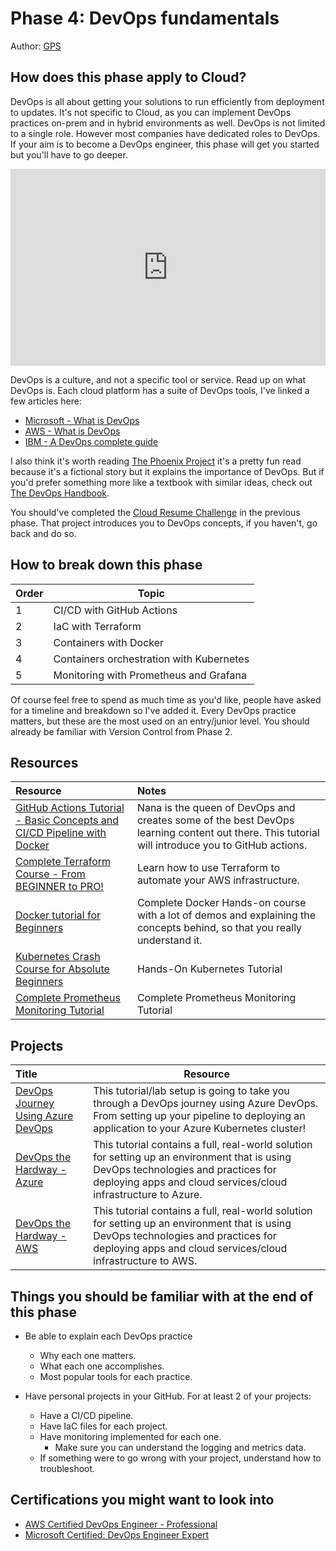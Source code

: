# Phase 4: DevOps fundamentals

Author: [GPS](https://twitter.com/madebygps)

## How does this phase apply to Cloud?

DevOps is all about getting your solutions to run efficiently from deployment to updates.
It's not specific to Cloud, as you can implement DevOps practices on-prem and in hybrid environments as well. DevOps is not limited to a single role. However most companies have dedicated roles to DevOps. If your aim is to become a DevOps engineer, this phase will get you started but you'll have to go deeper.

<iframe width="100%" height="315" src="https://youtu.be/YMXwThdwTiA" title="YouTube video player" frameborder="0" allow="accelerometer; autoplay; clipboard-write; encrypted-media; gyroscope; picture-in-picture; web-share" allowfullscreen></iframe>

DevOps is a culture, and not a specific tool or service. Read up on what DevOps is. Each cloud platform has a suite of DevOps tools, I've linked a few articles here:

- [Microsoft - What is DevOps](https://azure.microsoft.com/overview/what-is-devops/#overview)
- [AWS - What is DevOps](https://aws.amazon.com/devops/what-is-devops/)
- [IBM - A DevOps complete guide](https://www.ibm.com/cloud/learn/devops-a-complete-guide)

I also think it's worth reading [The Phoenix Project](https://itrevolution.com/the-phoenix-project/) it's a pretty fun read because it's a fictional story but it explains the importance of DevOps. But if you'd prefer something more like a textbook with similar ideas, check out [The DevOps Handbook](https://itrevolution.com/the-devops-handbook/).

You should've completed the [Cloud Resume Challenge](https://cloudresumechallenge.dev/) in the previous phase. That project introduces you to DevOps concepts, if you haven't, go back and do so.

## How to break down this phase

| Order | Topic                 |
|-------|-----------------------|
| 1 | CI/CD with GitHub Actions |
| 2 | IaC with Terraform |
| 3 | Containers with Docker |
| 4 | Containers orchestration with Kubernetes |
| 5 | Monitoring with Prometheus and Grafana |

Of course feel free to spend as much time as you'd like, people have asked for a timeline and breakdown so I've added it. Every DevOps practice matters, but these are the most used on an entry/junior level. You should already be familiar with Version Control from Phase 2.

## Resources

| Resource                                                        | Notes                                                                                       |
| :------------------------------------------------------------------ | :----------------------------------------------------------------------------------------- |
| [GitHub Actions Tutorial - Basic Concepts and CI/CD Pipeline with Docker](https://www.youtube.com/watch?v=R8_veQiYBjI)|Nana is the queen of DevOps and creates some of the best DevOps learning content out there. This tutorial will introduce you to GitHub actions.
| [Complete Terraform Course - From BEGINNER to PRO!](https://www.youtube.com/watch?v=7xngnjfIlK4)| Learn how to use Terraform to automate your AWS infrastructure.
| [Docker tutorial for Beginners](https://youtu.be/3c-iBn73dDE) | Complete Docker Hands-on course with a lot of demos and explaining the concepts behind, so that you really understand it.
| [Kubernetes Crash Course for Absolute Beginners](https://youtu.be/s_o8dwzRlu4) | Hands-On Kubernetes Tutorial | Learn Kubernetes in 1 Hour - Kubernetes Course for Beginners
| [Complete Prometheus Monitoring Tutorial](https://youtube.com/playlist?list=PLy7NrYWoggjxCF3av5JKwyG7FFF9eLeL4) | Complete Prometheus Monitoring Tutorial

## Projects

| Title                                                        | Resource                                                                          |
| :----------------------------------------------------------- | --------------------------------------------------------------------------------- |
| [DevOps Journey Using Azure DevOps](https://github.com/thomast1906/DevOps-Journey-Using-Azure-DevOps) | This tutorial/lab setup is going to take you through a DevOps journey using Azure DevOps. From setting up your pipeline to deploying an application to your Azure Kubernetes cluster! |
| [DevOps the Hardway - Azure](https://github.com/thomast1906/DevOps-The-Hard-Way-Azure) | This tutorial contains a full, real-world solution for setting up an environment that is using DevOps technologies and practices for deploying apps and cloud services/cloud infrastructure to Azure. |
| [DevOps the Hardway - AWS](https://github.com/AdminTurnedDevOps/DevOps-The-Hard-Way-AWS) | This tutorial contains a full, real-world solution for setting up an environment that is using DevOps technologies and practices for deploying apps and cloud services/cloud infrastructure to AWS. |

## Things you should be familiar with at the end of this phase

- Be able to explain each DevOps practice
  - Why each one matters.
  - What each one accomplishes.
  - Most popular tools for each practice.

- Have personal projects in your GitHub. For at least 2 of your projects:
  - Have a CI/CD pipeline.
  - Have IaC files for each project.
  - Have monitoring implemented for each one.
    - Make sure you can understand the logging and metrics data.
  - If something were to go wrong with your project, understand how to troubleshoot.

## Certifications you might want to look into

- [AWS Certified DevOps Engineer - Professional](https://aws.amazon.com/certification/certified-devops-engineer-professional/?ch=sec&sec=rmg&d=1)
- [Microsoft Certified: DevOps Engineer Expert](https://docs.microsoft.com/en-us/learn/certifications/devops-engineer/)
